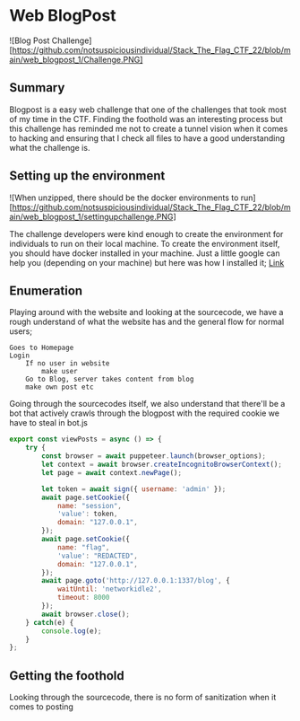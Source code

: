 # Web BlogPost

![Blog Post Challenge][https://github.com/notsuspiciousindividual/Stack_The_Flag_CTF_22/blob/main/web_blogpost_1/Challenge.PNG]

## Summary

Blogpost is a easy web challenge that one of the challenges that took most of my time in the CTF. Finding the foothold was an interesting process but this challenge has reminded me not to create a tunnel vision when it comes to hacking and ensuring that I check all files to have a good understanding what the challenge is.

## Setting up the environment

![When unzipped, there should be the docker environments to run][https://github.com/notsuspiciousindividual/Stack_The_Flag_CTF_22/blob/main/web_blogpost_1/settingupchallenge.PNG]

The challenge developers were kind enough to create the environment for individuals to run on their local machine. To create the environment itself, you should have docker installed in your machine. Just a little google can help you (depending on your machine) but here was how I installed it; [Link](https://www.kali.org/docs/containers/installing-docker-on-kali/)

## Enumeration

Playing around with the website and looking at the sourcecode, we have a rough understand of what the website has and the general flow for normal users; 

```
Goes to Homepage
Login
	If no user in website
		make user
	Go to Blog, server takes content from blog
	make own post etc
```

Going through the sourcecodes itself, we also understand that there'll be a bot that actively crawls through the blogpost with the required cookie we have to steal in bot.js

```javascript
export const viewPosts = async () => {
    try {
		const browser = await puppeteer.launch(browser_options);
		let context = await browser.createIncognitoBrowserContext();
		let page = await context.newPage();

		let token = await sign({ username: 'admin' });
		await page.setCookie({
			name: "session",
			'value': token,
			domain: "127.0.0.1",
		});
		await page.setCookie({
			name: "flag",
			'value': "REDACTED",
			domain: "127.0.0.1",
		});
		await page.goto('http://127.0.0.1:1337/blog', {
			waitUntil: 'networkidle2',
			timeout: 8000
		});
		await browser.close();
    } catch(e) {
        console.log(e);
    }
};
````

## Getting the foothold
Looking through the sourcecode, there is no form of sanitization when it comes to posting 

